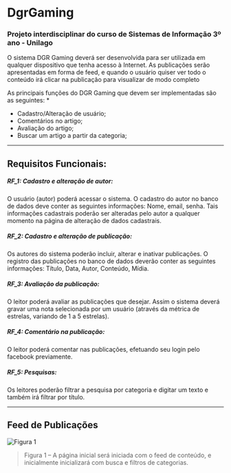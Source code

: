 # DgrGaming
### Projeto interdisciplinar do curso de Sistemas de Informação 3º ano - Unilago



O sistema DGR Gaming deverá ser desenvolvida para ser utilizada em qualquer dispositivo que tenha acesso à Internet.
As publicações serão apresentadas em forma de feed, e quando o usuário quiser ver todo o conteúdo irá clicar na publicação para visualizar de modo completo

As principais funções do DGR Gaming que devem ser implementadas são as seguintes:
*	
+ Cadastro/Alteração de usuário;
+	Comentários no artigo;
+	Avaliação do artigo;
+ Buscar um artigo a partir da categoria;
---

## Requisitos Funcionais:

##### RF_1: Cadastro e alteração de autor:
O usuário (autor) poderá acessar o sistema. O cadastro do autor no banco de dados deve conter as seguintes informações: Nome, email, senha. Tais informações cadastrais poderão ser alteradas pelo autor a qualquer momento na página de alteração de dados cadastrais.

##### RF_2: Cadastro e alteração de publicação:
Os autores do sistema poderão incluir, alterar e inativar publicações. O registro das publicações no banco de dados deverão conter as seguintes informações: Título, Data, Autor, Conteúdo, Mídia. 

##### RF_3: Avaliação da publicação:
O leitor poderá avaliar as publicações que desejar. Assim o sistema deverá gravar uma nota selecionada por um usuário (através da métrica de estrelas, variando de 1 a 5 estrelas).

##### RF_4: Comentário na publicação:
O leitor poderá comentar nas publicações, efetuando seu login pelo facebook previamente.

##### RF_5: Pesquisas:
Os leitores poderão filtrar a pesquisa por categoria e digitar um texto e também irá filtrar por título.

---

## Feed de Publicações
![Figura 1](../master/1.png)
> Figura 1 – A página inicial será iniciada com o feed de conteúdo, e inicialmente inicializará com busca e filtros de categorias.
